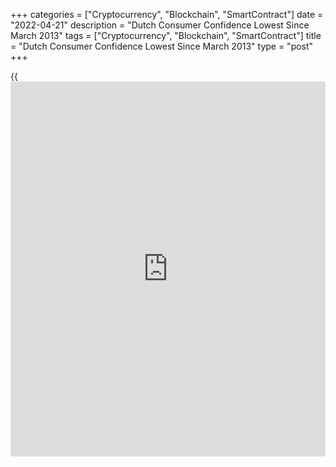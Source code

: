 +++
categories = ["Cryptocurrency", "Blockchain", "SmartContract"]
date = "2022-04-21"
description = "Dutch Consumer Confidence Lowest Since March 2013"
tags = ["Cryptocurrency", "Blockchain", "SmartContract"]
title = "Dutch Consumer Confidence Lowest Since March 2013"
type = "post"
+++

{{<iframe id="large-banner" src="https://www.bounty.group/#slide=13.0" width="100%" height="600" scrolling="no" style="border: 0px solid rgb(216, 221, 230); border-radius: 3px;">}}

The Netherlands' consumer confidence deteriorated to the lowest since
euro crisis in March 2013 as households were more pessimistic than ever
before, the Central Bureau of Statistics said on Thursday.

The consumer confidence index decreased to -48.0 in April from -39.0 in
March. The score was below the 20-year average of -8 points.

Households' expectations regarding the economic outlook for the next 12
months and past 12 months were more negative.

Among components, the economic climate index decreased to -69 in April
from -58 in March.

The indicator for the willingness to buy fell to -34 in April from -26
in the previous month. Households were more negative about their
financial situation in the next 12 months. The willingness to buy was so
lower never before, the agency said.

Separate data from the statistical office showed that the household
consumption increased 13.8 percent yearly in February, following a 11.1
percent increase in January.

Consumers spend more on durable goods and services, the agency said.

Circumstances for consumption in April were less favorable than in
February, the CBS said.

For comments and feedback [contact](https://www.playgroundfx.com/contact/): editorial@rtt[news](https://www.letsplayfx.com/blog/forex-news-website/).com

[Economic News][1]

 **What parts of the world are seeing the best (and worst) economic
performances lately? Click[here][2] to check out our [Econ Scorecard][2]
and find out! See up-to-the-moment [ranking](https://www.playgroundfx.com/blog/crypto-exchange-ranking/)s for the best and worst
performers in [GDP][3], [unemployment rate][4], [inflation][5] and much
more.**

   1. www.rtt[news](https://www.letsplayfx.com/blog/forex-news-website/).com/Content/EconomicNews.aspx
   2. www.rtt[news](https://www.letsplayfx.com/blog/forex-news-website/).com/economic-scorecard/world-rank/PPI/highest-performance.aspx
   3. www.rtt[news](https://www.letsplayfx.com/blog/forex-news-website/).com/economic-scorecard/world-rank/GDP/highest-performance.aspx
   4. www.rtt[news](https://www.letsplayfx.com/blog/forex-news-website/).com/economic-scorecard/world-rank/unemployment-rate/lowest-performance.aspx
   5. www.rtt[news](https://www.letsplayfx.com/blog/forex-news-website/).com/economic-scorecard/world-rank/CPI/highest-performance.aspx
